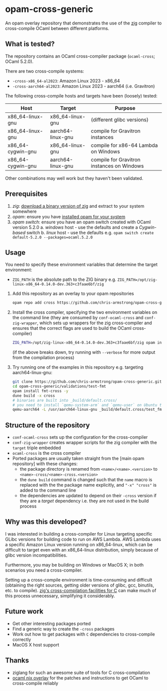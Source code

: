 # opam-cross-generic

An opam overlay repository that demonstrates the use of the [zig](https://ziglang.org/) compiler to cross-compile OCaml between different platforms.

## What is tested?

The repository contains an OCaml cross-compiler package (`ocaml-cross`; OCaml 5.2.0).

There are two cross-compile systems:

* `-cross-x86_64-al2023`: Amazon Linux 2023 - x86_64
* `-cross-aarch64-al2023`: Amazon Linux 2023 - aarch64 (i.e. Gravitron)

The following cross-compile hosts and targets have been (loosely) tested:

| Host                   | Target                  | Purpose                             |
| -----------------------|-------------------------|-------------------------------------|
| x86_64-linux-gnu       | x86_64-linux-gnu        | (different glibc versions)          |
| x86_64-linux-gnu       | aarch64-linux-gnu       | compile for Gravitron instances     |
| x86_64-cygwin-gnu      | x86_64-linux-gnu        | compile for x86-64 Lambda on Windows|
| x86_64-cygwin-gnu      | aarch64-linux-gnu       | compile for Gravitron instances on Windows |

Other combinations may well work but they haven't been validated.

## Prerequisites

1. *zig*: [download a binary version of zig](https://ziglang.org/download/) and extract to your system somewhere
2. *opam*: ensure you have [installed opam for your system](https://opam.ocaml.org/doc/Install.html)
3. *opam switch*: ensure you have an opam switch created with OCaml version 5.2.0
    a. *windows* host - use the defaults and create a *Cygwin-based* switch 
    b. *linux* host - use the defaults e.g. `opam switch create default-5.2.0 --packages=ocaml.5.2.0`

## Usage

You need to specify these environment variables that determine the target environment:

* `ZIG_PATH` is the absolute path to the ZIG binary e.g. `ZIG_PATH=/opt/zig-linux-x86_64-0.14.0-dev.363+c3faae6bf/zig`

1. Add this repository as an overlay to your opam repositories
    
    ```bash
    opam repo add cross https://github.com/chris-armstrong/opam-cross-generic.git
    ```
2. Install the cross compiler, specifying the two environment variables on the command line (they are consumed by `conf-ocaml-cross` and `conf-zig-wrapper`, which sets up wrappers for the zig cross-compiler and ensures that the correct flags are used to build the OCaml cross-compiler) 

    ```bash
    ZIG_PATH=/opt/zig-linux-x86_64-0.14.0-dev.363+c3faae6bf/zig opam install ocaml-cross-x86_64-al2023 -y
    ```

    (if the above breaks down, try running with `--verbose` for more output from the compilation process)

3. Try running one of the examples in this repository e.g. targeting aarch64-linux-gnu:

    ```bash
    git clone https://github.com/chris-armstrong/opam-cross-generic.git
    cd opam-cross-generic/validations/test-fmt
    opam install fmt-cross -y
    dune build -x cross
    # binaries are built into _build/default.cross/
    # you need to install `qemu-system-arm` and `qemu-user` on Ubuntu to run aarch64 binaries directly
    qemu-aarch64 -L /usr/aarch64-linux-gnu _build/default.cross/test_fmt.exe
    ```

## Structure of the repository

* `conf-ocaml-cross` sets up the configuration for the cross-compiler
* `conf-zig-wrapper` creates wrapper scripts for the zig compiler with the `target` triple embedded
* `ocaml-cross` is the cross compiler
* Ported packages are usually taken straight from the [main opam repository] with these changes:
    - the package directory is renamed from `<name>/<name>.<version>` to `<name>-cross/<name>-cross.<version>`
    - the `dune build` command is changed such that the `name` macro is replaced with the the package name
      explicitly, and `"-x" "cross"` is added to the command line
    - the dependencies are updated to depend on their `-cross` version if they are a *target* dependency i.e. they are not used in the build process

## Why was this developed?

I was interested in building a cross-compiler for Linux targeting specific GLibc versions for building code to run on AWS Lambda. AWS Lambda uses a specific Amazon Linux version running on x86_64-linux, which can be difficult to target even with an x86_64-linux distribution, simply because of glibc version incompatibilities.

Furthermore, you may be building on Windows or MacOS X; in both scenarios you need a cross-compiler.

Setting up a cross-compile environment is time-consuming and difficult (obtaining the right sources, getting older versions of glibc, gcc, binutils, etc. to compile). [zig's cross-compilation facilities for C](https://zig.guide/build-system/cross-compilation/) can make much of this process unnecessary, simplifying it considerably.

## Future work

* Get other interesting packages ported
* Find a generic way to create the `-cross` packages
* Work out how to get packages with `C` dependencies to cross-compile correctly
* MacOS X host support

## Thanks

* ziglang for such an awesome suite of tools for C cross-compilation
* [ocaml nix overlay](https://github.com/nix-ocaml/nix-overlays/tree/master/ocaml) for the patches and instructions to get OCaml to cross-compile reliably

